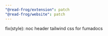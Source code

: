 ```yaml
---
"@read-frog/extension": patch
"@read-frog/website": patch
---
```


fix(style): noc header tailwind css for fumadocs
